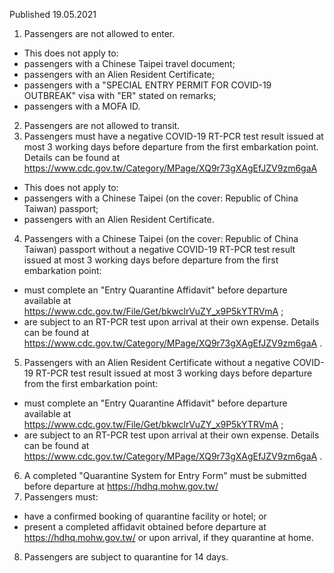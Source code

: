 Published 19.05.2021
1. Passengers are not allowed to enter.
- This does not apply to:
- passengers with a Chinese Taipei travel document;
- passengers with an Alien Resident Certificate;
- passengers with a "SPECIAL ENTRY PERMIT FOR COVID-19 OUTBREAK" visa with "ER" stated on remarks;
- passengers with a MOFA ID.
2. Passengers are not allowed to transit.
3. Passengers must have a negative COVID-19 RT-PCR test result issued at most 3 working days before departure from the first embarkation point. Details can be found at <a href="https://www.cdc.gov.tw/Category/MPage/XQ9r73gXAgEfJZV9zm6gaA">https://www.cdc.gov.tw/Category/MPage/XQ9r73gXAgEfJZV9zm6gaA</a> 
- This does not apply to:
- passengers with a Chinese Taipei (on the cover: Republic of China Taiwan) passport;
- passengers with an Alien Resident Certificate.
4. Passengers with a Chinese Taipei (on the cover: Republic of China Taiwan) passport without a negative COVID-19 RT-PCR test result issued at most 3 working days before departure from the first embarkation point:
- must complete an "Entry Quarantine Affidavit" before departure available at <a href="https://www.cdc.gov.tw/File/Get/bkwclrVuZY_x9P5kYTRVmA">https://www.cdc.gov.tw/File/Get/bkwclrVuZY_x9P5kYTRVmA</a> ;
- are subject to an RT-PCR test upon arrival at their own expense. Details can be found at <a href="https://www.cdc.gov.tw/Category/MPage/XQ9r73gXAgEfJZV9zm6gaA">https://www.cdc.gov.tw/Category/MPage/XQ9r73gXAgEfJZV9zm6gaA</a> .
5. Passengers with an Alien Resident Certificate without a negative COVID-19 RT-PCR test result issued at most 3 working days before departure from the first embarkation point:
- must complete an "Entry Quarantine Affidavit" before departure available at <a href="https://www.cdc.gov.tw/File/Get/bkwclrVuZY_x9P5kYTRVmA">https://www.cdc.gov.tw/File/Get/bkwclrVuZY_x9P5kYTRVmA</a> ;
- are subject to an RT-PCR test upon arrival at their own expense. Details can be found at <a href="https://www.cdc.gov.tw/Category/MPage/XQ9r73gXAgEfJZV9zm6gaA">https://www.cdc.gov.tw/Category/MPage/XQ9r73gXAgEfJZV9zm6gaA</a> .
6. A completed "Quarantine System for Entry Form" must be submitted before departure at <a href="https://hdhq.mohw.gov.tw/">https://hdhq.mohw.gov.tw/</a> 
7. Passengers must:
- have a confirmed booking of quarantine facility or hotel; or
- present a completed affidavit obtained before departure at <a href="https://hdhq.mohw.gov.tw/">https://hdhq.mohw.gov.tw/</a> or upon arrival, if they quarantine at home.
8. Passengers are subject to quarantine for 14 days.

